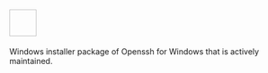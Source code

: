 # <img  width="48" height="48"/> [](https://chocolatey.org/packages/mls-software-openssh)

Windows installer package of Openssh for Windows that is actively maintained.
